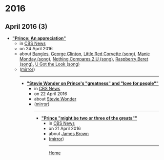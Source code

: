 # 2016

## April 2016 (3)

 - [**"Prince: An appreciation"**](https://www.cbsnews.com/news/prince-an-appreciation/)<ul><li>in [CBS News](https://www.cbsnews.com/)</li><li>on 24 April 2016</li><li>about [Bangles](../../topics/bangles/index.md), [George Clinton](../../topics/george-clinton/index.md), [Little Red Corvette (song)](../../topics/song/little-red-corvette/index.md), [Manic Monday (song)](../../topics/song/manic-monday/index.md), [Nothing Compares 2 U (song)](../../topics/song/nothing-compares-2-u/index.md), [Raspberry Beret (song)](../../topics/song/raspberry-beret/index.md), [U Got the Look (song)](../../topics/song/u-got-the-look/index.md)</li><li>([mirror](https://web.archive.org/web/*/https://www.cbsnews.com/news/prince-an-appreciation/))</li><ul>

----

 - [**"Stevie Wonder on Prince's "greatness" and "love for people""**](https://www.cbsnews.com/news/stevie-wonder-remembers-prince/)<ul><li>in [CBS News](https://www.cbsnews.com/)</li><li>on 22 April 2016</li><li>about [Stevie Wonder](../../topics/stevie-wonder/index.md)</li><li>([mirror](https://web.archive.org/web/*/https://www.cbsnews.com/news/stevie-wonder-remembers-prince/))</li><ul>

----

 - [**"Prince "might be two or three of the greats""**](https://www.cbsnews.com/news/prince-dead-might-be-two-or-three-of-the-greats/)<ul><li>in [CBS News](https://www.cbsnews.com/)</li><li>on 21 April 2016</li><li>about [James Brown](../../topics/james-brown/index.md)</li><li>([mirror](https://web.archive.org/web/*/https://www.cbsnews.com/news/prince-dead-might-be-two-or-three-of-the-greats/))</li><ul>

----

[Home](../index.md)
